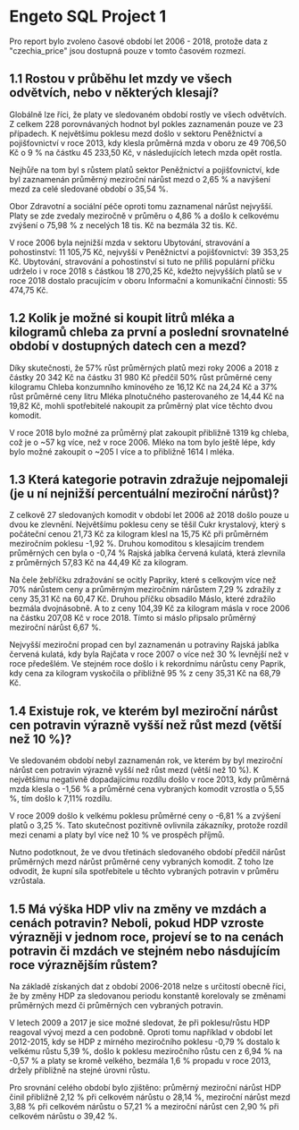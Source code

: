# Engeto SQL Project 1
Pro report bylo zvoleno časové období let 2006 - 2018, protože data z "czechia_price" jsou dostupná pouze v tomto časovém rozmezí. 

## 1.1 Rostou v průběhu let mzdy ve všech odvětvích, nebo v některých klesají?
Globálně lze říci, že platy ve sledovaném období rostly ve všech odvětvích.  Z celkem 228 porovnávaných hodnot byl pokles zaznamenán pouze ve 23 případech. K největšímu poklesu mezd došlo v sektoru Peněžnictví a pojišťovnictví v roce 2013, kdy klesla průměrná mzda v oboru ze 49 706,50 Kč o 9 % na částku 45 233,50 Kč, v následujících letech mzda opět rostla. 

Nejhůře na tom byl s růstem platů sektor Peněžnictví a pojišťovnictví, kde byl zaznamenán průměrný meziroční nárůst mezd o 2,65 % a navýšení mezd za celé sledované období o 35,54 %.

Obor Zdravotní a sociální péče oproti tomu zaznamenal nárůst nejvyšší. Platy se zde zvedaly meziročně v průměru o 4,86 % a došlo k celkovému zvýšení o 75,98 % z necelých 18 tis. Kč na bezmála 32 tis. Kč. 

V roce 2006 byla nejnižší mzda v sektoru Ubytování, stravování a pohostinství: 11 105,75 Kč, nejvyšší v Peněžnictví a pojišťovnictví: 39 353,25 Kč. Ubytování, stravování a pohostinství si tuto ne příliš populární příčku udrželo i v roce 2018 s částkou 18 270,25 Kč, kdežto nejvyšších platů se v roce 2018 dostalo pracujícím v oboru Informační a komunikační činnosti: 55 474,75 Kč. 

## 1.2 Kolik je možné si koupit litrů mléka a kilogramů chleba za první a poslední srovnatelné období v dostupných datech cen a mezd?
Díky skutečnosti, že 57% růst průměrných platů mezi roky 2006 a 2018 z částky 20 342 Kč na částku 31 980 Kč předčil 50% růst průměrné ceny kilogramu Chleba konzumního kmínového ze 16,12 Kč na 24,24 Kč a 37% růst průměrné ceny litru Mléka plnotučného pasterovaného ze 14,44 Kč na 19,82 Kč, mohli spotřebitelé nakoupit za průměrný plat více těchto dvou komodit. 

V roce 2018 bylo možné za průměrný plat zakoupit přibližně 1319 kg chleba, což je o ~57 kg více, než v roce 2006. Mléko na tom bylo ještě lépe, kdy bylo možné zakoupit o ~205 l více a to přibližně 1614 l mléka.

## 1.3 Která kategorie potravin zdražuje nejpomaleji (je u ní nejnižší percentuální meziroční nárůst)?
Z celkově 27 sledovaných komodit v období let 2006 až 2018 došlo pouze u dvou ke zlevnění. 
Největšímu poklesu ceny se těšil Cukr krystalový, který s počáteční cenou 21,73 Kč za kilogram klesl na 15,75 Kč při průměrném meziročním poklesu -1,92 %. Druhou komoditou s klesajícím trendem průměrných cen byla o -0,74 % Rajská jablka červená kulatá, která zlevnila z průměrných 57,83 Kč na 44,49 Kč za kilogram. 

Na čele žebříčku zdražování se ocitly Papriky, které s celkovým více než 70% nárůstem ceny a průměrným meziročním nárůstem 7,29 % zdražily z ceny 35,31 Kč na 60,47 Kč. 
Druhou příčku obsadilo Máslo, které zdražilo bezmála dvojnásobně. A to z ceny 104,39 Kč za kilogram másla v roce 2006 na částku 207,08 Kč v roce 2018. Tímto si máslo připsalo průměrný meziroční nárůst 6,67 %.

Nejvyšší meziroční propad cen byl zaznamenán u potraviny Rajská jablka červená kulatá, kdy byla Rajčata v roce 2007 o více než 30 % levnější než v roce předešlém. Ve stejném roce došlo i k rekordnímu nárůstu ceny Paprik, kdy cena za kilogram vyskočila o přibližně 95 % z ceny 35,31 Kč na 68,79 Kč.  

## 1.4 Existuje rok, ve kterém byl meziroční nárůst cen potravin výrazně vyšší než růst mezd (větší než 10 %)?
Ve sledovaném období nebyl zaznamenán rok, ve kterém by byl meziroční nárůst cen potravin výrazně vyšší než růst mezd (větší než 10 %). 
K největšímu negativně dopadajícímu rozdílu došlo v roce 2013, kdy průměrná mzda klesla o  -1,56 % a průměrné cena vybraných komodit vzrostla o 5,55 %, tím došlo k 7,11% rozdílu. 

V roce 2009 došlo k velkému poklesu průměrné ceny o -6,81 % a zvýšení platů o 3,25 %. Tato skutečnost pozitivně ovlivnila zákazníky, protože rozdíl mezi cenami a platy byl více než 10 % ve prospěch příjmů.

Nutno podotknout, že ve dvou třetinách sledovaného období předčil nárůst průměrných mezd nárůst průměrné ceny vybraných komodit. Z toho lze odvodit, že kupní síla spotřebitele u těchto vybraných potravin v průměru vzrůstala. 

## 1.5 Má výška HDP vliv na změny ve mzdách a cenách potravin? Neboli, pokud HDP vzroste výrazněji v jednom roce, projeví se to na cenách potravin či mzdách ve stejném nebo násdujícím roce výraznějším růstem?
Na základě získaných dat z období 2006-2018 nelze s určitostí obecně říci, že by změny HDP za sledovanou periodu konstantě korelovaly se změnami průměrných mezd či průměrných cen vybraných potravin. 

V letech 2009 a 2017 je sice možné sledovat, že při poklesu/růstu HDP reagoval vývoj mezd a cen podobně. Oproti tomu například v období let 2012-2015, kdy se HDP z mírného meziročního poklesu -0,79 % dostalo k velkému růstu 5,39 %, došlo k poklesu meziročního růstu cen z 6,94 % na -0,57 % a platy se kromě velkého, bezmála 1,6 % propadu v roce 2013, držely přibližně na stejné úrovni růstu. 

Pro srovnání celého období bylo zjištěno: průměrný meziroční nárůst HDP činil přibližně 2,12 % při celkovém nárůstu o 28,14 %, meziroční nárůst mezd 3,88 % při celkovém nárůstu o 57,21 % a meziroční nárůst cen 2,90 % při celkovém nárůstu o 39,42 %. 

